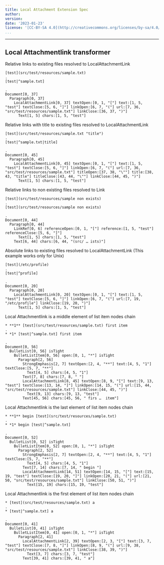 ```yaml
---
title: Local Attachment Extension Spec
author: 
version:
date: '2023-01-23'
license: '[CC-BY-SA 4.0](http://creativecommons.org/licenses/by-sa/4.0/)'
...
```


---

## Local Attachmentlink transformer

Relative links to existing files resolved to LocalAttachmentLink

```````````````````````````````` example Local Attachmentlink transformer: 1
[test](src/test/resources/sample.txt)
.
[test|^sample.txt]

.
Document[0, 37]
  Paragraph[0, 37]
    LocalAttachmentLink[0, 37] textOpen:[0, 1, "["] text:[1, 5, "test"] textClose:[5, 6, "]"] linkOpen:[6, 7, "("] url:[7, 36, "src/test/resources/sample.txt"] linkClose:[36, 37, ")"]
      Text[1, 5] chars:[1, 5, "test"]
````````````````````````````````

Relative links with title to existing files resolved to LocalAttachmentLink

```````````````````````````````` example Local Attachmentlink transformer: 2
[test](src/test/resources/sample.txt "title")
.
[test|^sample.txt|title]

.
Document[0, 45]
  Paragraph[0, 45]
    LocalAttachmentLink[0, 45] textOpen:[0, 1, "["] text:[1, 5, "test"] textClose:[5, 6, "]"] linkOpen:[6, 7, "("] url:[7, 36, "src/test/resources/sample.txt"] titleOpen:[37, 38, "\""] title:[38, 43, "title"] titleClose:[43, 44, "\""] linkClose:[44, 45, ")"]
      Text[1, 5] chars:[1, 5, "test"]
````````````````````````````````


Relative links to non existing files resolved to Link

```````````````````````````````` example Local Attachmentlink transformer: 3
[test](src/test/resources/sample non exists)
.
[test](src/test/resources/sample non exists)

.
Document[0, 44]
  Paragraph[0, 44]
    LinkRef[0, 6] referenceOpen:[0, 1, "["] reference:[1, 5, "test"] referenceClose:[5, 6, "]"]
      Text[1, 5] chars:[1, 5, "test"]
    Text[6, 44] chars:[6, 44, "(src/ … ists)"]
````````````````````````````````

Absolute links to existing files resolved to LocalAttachmentLink  (This example works only for Unix)

```````````````````````````````` example Local Attachmentlink transformer: 4
[test](/etc/profile)
.
[test|^profile]

.
Document[0, 20]
  Paragraph[0, 20]
    LocalAttachmentLink[0, 20] textOpen:[0, 1, "["] text:[1, 5, "test"] textClose:[5, 6, "]"] linkOpen:[6, 7, "("] url:[7, 19, "/etc/profile"] linkClose:[19, 20, ")"]
      Text[1, 5] chars:[1, 5, "test"]
````````````````````````````````

Local Attachmentlink is a middle element of list item nodes chain

```````````````````````````````` example Local Attachmentlink transformer: 5
* **1** [test](src/test/resources/sample.txt) first item
.
* *1* [test|^sample.txt] first item

.
Document[0, 56]
  BulletList[0, 56] isTight
    BulletListItem[0, 56] open:[0, 1, "*"] isTight
      Paragraph[2, 56]
        StrongEmphasis[2, 7] textOpen:[2, 4, "**"] text:[4, 5, "1"] textClose:[5, 7, "**"]
          Text[4, 5] chars:[4, 5, "1"]
        Text[7, 8] chars:[7, 8, " "]
        LocalAttachmentLink[8, 45] textOpen:[8, 9, "["] text:[9, 13, "test"] textClose:[13, 14, "]"] linkOpen:[14, 15, "("] url:[15, 44, "src/test/resources/sample.txt"] linkClose:[44, 45, ")"]
          Text[9, 13] chars:[9, 13, "test"]
        Text[45, 56] chars:[45, 56, " firs …  item"]
````````````````````````````````


Local Attachmentlink is the last element of list item nodes chain

```````````````````````````````` example Local Attachmentlink transformer: 6
* **1** begin [test](src/test/resources/sample.txt) 
.
* *1* begin [test|^sample.txt]

.
Document[0, 52]
  BulletList[0, 52] isTight
    BulletListItem[0, 52] open:[0, 1, "*"] isTight
      Paragraph[2, 52]
        StrongEmphasis[2, 7] textOpen:[2, 4, "**"] text:[4, 5, "1"] textClose:[5, 7, "**"]
          Text[4, 5] chars:[4, 5, "1"]
        Text[7, 14] chars:[7, 14, " begin "]
        LocalAttachmentLink[14, 51] textOpen:[14, 15, "["] text:[15, 19, "test"] textClose:[19, 20, "]"] linkOpen:[20, 21, "("] url:[21, 50, "src/test/resources/sample.txt"] linkClose:[50, 51, ")"]
          Text[15, 19] chars:[15, 19, "test"]
````````````````````````````````

Local Attachmentlink is the first element of list item nodes chain

```````````````````````````````` example Local Attachmentlink transformer: 7
* [test](src/test/resources/sample.txt) a
.
* [test|^sample.txt] a

.
Document[0, 41]
  BulletList[0, 41] isTight
    BulletListItem[0, 41] open:[0, 1, "*"] isTight
      Paragraph[2, 41]
        LocalAttachmentLink[2, 39] textOpen:[2, 3, "["] text:[3, 7, "test"] textClose:[7, 8, "]"] linkOpen:[8, 9, "("] url:[9, 38, "src/test/resources/sample.txt"] linkClose:[38, 39, ")"]
          Text[3, 7] chars:[3, 7, "test"]
        Text[39, 41] chars:[39, 41, " a"]
````````````````````````````````
